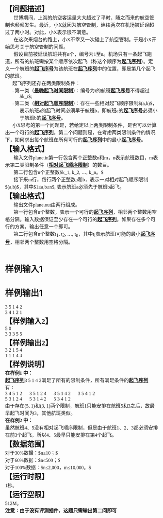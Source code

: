 
<p style="text-align:left;margin-top:0pt;margin-bottom:0pt;" class="p0">
<span style="font-family:&#39;宋体&#39;;font-size:18pt;font-weight:bold;mso-spacerun:&#39;yes&#39;;">【问题描述】</span><span style="font-family:&#39;宋体&#39;;font-size:18pt;font-weight:bold;mso-spacerun:&#39;yes&#39;;"><o:p></o:p></span> 
</p>
<p style="text-align:left;margin-top:0pt;text-indent:21pt;margin-bottom:0pt;" class="p0">
<span style="font-family:&#39;宋体&#39;;font-size:12pt;mso-spacerun:&#39;yes&#39;;">世博期间，上海的航空客运量大大超过了平时，随之而来的航空管制也频频发生。最近，小X就因为航空管制，连续两次在机场被延误超过了两小时。对此，小X表示很不满意。</span><span style="font-family:&#39;宋体&#39;;font-size:12pt;mso-spacerun:&#39;yes&#39;;"><o:p></o:p></span> 
</p>
<p style="text-align:left;margin-top:0pt;text-indent:21pt;margin-bottom:0pt;" class="p0">
<span style="font-family:&#39;宋体&#39;;font-size:12pt;mso-spacerun:&#39;yes&#39;;">在这次来烟台的路上，小X不幸又一次碰上了航空管制。于是小X开始思考关于航空管制的问题。</span><span style="font-family:&#39;宋体&#39;;font-size:12pt;mso-spacerun:&#39;yes&#39;;"><o:p></o:p></span> 
</p>
<p style="text-align:left;margin-top:0pt;text-indent:21pt;margin-bottom:0pt;" class="p0">
<span style="font-family:&#39;宋体&#39;;font-size:12pt;mso-spacerun:&#39;yes&#39;;">假设目前被延误航班共有n个，编号为1至n。机场只有一条起飞跑道，所有的航班需按某个顺序依次起飞（称这个顺序为</span><span style="font-family:&#39;宋体&#39;;font-size:12pt;font-weight:bold;text-decoration:underline;mso-spacerun:&#39;yes&#39;;">起飞序列</span><span style="font-family:&#39;宋体&#39;;font-size:12pt;mso-spacerun:&#39;yes&#39;;">）。定义一个航班的</span><span style="font-family:&#39;宋体&#39;;font-size:12pt;font-weight:bold;text-decoration:underline;mso-spacerun:&#39;yes&#39;;">起飞序号</span><span style="font-family:&#39;宋体&#39;;font-size:12pt;mso-spacerun:&#39;yes&#39;;">为该航班在</span><span style="font-family:&#39;宋体&#39;;font-size:12pt;font-weight:bold;text-decoration:underline;mso-spacerun:&#39;yes&#39;;">起飞序列</span><span style="font-family:&#39;宋体&#39;;font-size:12pt;mso-spacerun:&#39;yes&#39;;">中的位置，即是第几个起飞的航班。</span><span style="font-family:&#39;宋体&#39;;font-size:12pt;mso-spacerun:&#39;yes&#39;;"><o:p></o:p></span> 
</p>
<p style="text-align:left;margin-top:0pt;text-indent:18pt;margin-bottom:0pt;" class="p0">
<span style="font-family:&#39;宋体&#39;;font-size:12pt;mso-spacerun:&#39;yes&#39;;">起飞序列还存在两类限制条件：</span><span style="font-family:&#39;宋体&#39;;font-size:12pt;mso-spacerun:&#39;yes&#39;;"><o:p></o:p></span> 
</p>
<p style="text-align:left;margin-top:0pt;text-indent:-18pt;margin-bottom:0pt;margin-left:36pt;" class="p0">
<span style="font-family:&#39;Symbol&#39;;font-size:10pt;mso-spacerun:&#39;yes&#39;;">· </span><span style="font-family:&#39;宋体&#39;;font-size:12pt;mso-spacerun:&#39;yes&#39;;">第一类（</span><span style="font-family:&#39;宋体&#39;;font-size:12pt;font-weight:bold;text-decoration:underline;mso-spacerun:&#39;yes&#39;;">最晚起飞时间限制</span><span style="font-family:&#39;宋体&#39;;font-size:12pt;mso-spacerun:&#39;yes&#39;;">）：编号为i的航班</span><span style="font-family:&#39;宋体&#39;;font-size:12pt;font-weight:bold;text-decoration:underline;mso-spacerun:&#39;yes&#39;;">起飞序号</span><span style="font-family:&#39;宋体&#39;;font-size:12pt;mso-spacerun:&#39;yes&#39;;">不得超过$k_i$</span><span style="font-family:&#39;宋体&#39;;font-size:12pt;mso-spacerun:&#39;yes&#39;;">;</span><span style="font-family:&#39;宋体&#39;;font-size:12pt;mso-spacerun:&#39;yes&#39;;"><o:p></o:p></span> 
</p>
<p style="text-align:left;margin-top:0pt;text-indent:-18pt;margin-bottom:0pt;margin-left:36pt;" class="p0">
<span style="font-family:&#39;Symbol&#39;;font-size:10pt;mso-spacerun:&#39;yes&#39;;">· </span><span style="font-family:&#39;宋体&#39;;font-size:12pt;mso-spacerun:&#39;yes&#39;;">第二类（</span><span style="font-family:&#39;宋体&#39;;font-size:12pt;font-weight:bold;text-decoration:underline;mso-spacerun:&#39;yes&#39;;">相对起飞顺序限制</span><span style="font-family:&#39;宋体&#39;;font-size:12pt;mso-spacerun:&#39;yes&#39;;">）：存在一些相对起飞顺序限制$(a,b)$，表示航班a的起飞时间必须早于航班b，即航班a的</span><span style="font-family:&#39;宋体&#39;;font-size:12pt;font-weight:bold;text-decoration:underline;mso-spacerun:&#39;yes&#39;;">起飞序号</span><span style="font-family:&#39;宋体&#39;;font-size:12pt;mso-spacerun:&#39;yes&#39;;">必须小于航班b的</span><span style="font-family:&#39;宋体&#39;;font-size:12pt;font-weight:bold;text-decoration:underline;mso-spacerun:&#39;yes&#39;;">起飞序号</span><span style="font-family:&#39;宋体&#39;;font-size:12pt;mso-spacerun:&#39;yes&#39;;">。</span><span style="font-family:&#39;宋体&#39;;font-size:12pt;mso-spacerun:&#39;yes&#39;;"><o:p></o:p></span> 
</p>
<p style="text-align:left;margin-top:0pt;text-indent:18pt;margin-bottom:0pt;" class="p0">
<span style="font-family:&#39;宋体&#39;;font-size:12pt;mso-spacerun:&#39;yes&#39;;">小X思考的第一个问题是，若给定以上两类限制条件，是否可以计算出一个可行的</span><span style="font-family:&#39;宋体&#39;;font-size:12pt;font-weight:bold;text-decoration:underline;mso-spacerun:&#39;yes&#39;;">起飞序列</span><span style="font-family:&#39;宋体&#39;;font-size:12pt;mso-spacerun:&#39;yes&#39;;">。第二个问题则是，在考虑两类限制条件的情况下，如何求出每个航班在所有可行的</span><span style="font-family:&#39;宋体&#39;;font-size:12pt;font-weight:bold;text-decoration:underline;mso-spacerun:&#39;yes&#39;;">起飞序列</span><span style="font-family:&#39;宋体&#39;;font-size:12pt;mso-spacerun:&#39;yes&#39;;">中的最小</span><span style="font-family:&#39;宋体&#39;;font-size:12pt;font-weight:bold;text-decoration:underline;mso-spacerun:&#39;yes&#39;;">起飞序号</span><span style="font-family:&#39;宋体&#39;;font-size:12pt;mso-spacerun:&#39;yes&#39;;">。</span><span style="font-family:&#39;宋体&#39;;font-size:12pt;mso-spacerun:&#39;yes&#39;;"><o:p></o:p></span> 
</p>
<p style="text-align:left;margin-top:0pt;margin-bottom:0pt;" class="p0">
<span style="font-family:&#39;宋体&#39;;font-size:18pt;font-weight:bold;mso-spacerun:&#39;yes&#39;;">【输入格式】</span><span style="font-family:&#39;宋体&#39;;font-size:18pt;font-weight:bold;mso-spacerun:&#39;yes&#39;;"><o:p></o:p></span> 
</p>
<p style="text-align:left;margin-top:0pt;text-indent:21pt;margin-bottom:0pt;" class="p0">
<span style="font-family:&#39;宋体&#39;;font-size:12pt;mso-spacerun:&#39;yes&#39;;">输入文件plane.in第一行包含两个正整数n和m，n表示航班数目，m表示第二类限制条件（</span><span style="font-family:&#39;宋体&#39;;font-size:12pt;font-weight:bold;text-decoration:underline;mso-spacerun:&#39;yes&#39;;">相对起飞顺序限制</span><span style="font-family:&#39;宋体&#39;;font-size:12pt;mso-spacerun:&#39;yes&#39;;">）的数目。</span><span style="font-family:&#39;宋体&#39;;font-size:12pt;mso-spacerun:&#39;yes&#39;;"><o:p></o:p></span> 
</p>
<p style="text-align:left;margin-top:0pt;text-indent:21pt;margin-bottom:0pt;" class="p0">
<span style="font-family:&#39;宋体&#39;;font-size:12pt;mso-spacerun:&#39;yes&#39;;">第二行包含n个正整数$k_1, k_2, …, k_n。$</span><span style="font-family:&#39;宋体&#39;;font-size:12pt;mso-spacerun:&#39;yes&#39;;"><o:p></o:p></span>
</p>
<p style="text-align:left;margin-top:0pt;text-indent:21pt;margin-bottom:0pt;" class="p0">
<span style="font-family:&#39;宋体&#39;;font-size:12pt;mso-spacerun:&#39;yes&#39;;">接下来m行，每行两个正整数a和b，表示一对相对起飞顺序限制$(a,b)$，其中$1≤a,b≤n$, 表示航班a必须先于航班b起飞。</span><span style="font-family:&#39;宋体&#39;;font-size:12pt;mso-spacerun:&#39;yes&#39;;"><o:p></o:p></span> 
</p>
<p style="text-align:left;margin-top:0pt;margin-bottom:0pt;" class="p0">
<span style="font-family:&#39;宋体&#39;;font-size:18pt;font-weight:bold;mso-spacerun:&#39;yes&#39;;">【输出格式】</span><span style="font-family:&#39;宋体&#39;;font-size:18pt;font-weight:bold;mso-spacerun:&#39;yes&#39;;"><o:p></o:p></span> 
</p>
<p style="text-align:left;margin-top:0pt;text-indent:21pt;margin-bottom:0pt;" class="p0">
<span style="font-family:&#39;宋体&#39;;font-size:12pt;mso-spacerun:&#39;yes&#39;;">输出文件plane.out由两行组成。</span><span style="font-family:&#39;宋体&#39;;font-size:12pt;mso-spacerun:&#39;yes&#39;;"><o:p></o:p></span> 
</p>
<p style="text-align:left;margin-top:0pt;text-indent:21pt;margin-bottom:0pt;" class="p0">
<span style="font-family:&#39;宋体&#39;;font-size:12pt;mso-spacerun:&#39;yes&#39;;">第一行包含n个整数，表示一个可行的</span><span style="font-family:&#39;宋体&#39;;font-size:12pt;font-weight:bold;text-decoration:underline;mso-spacerun:&#39;yes&#39;;">起飞序列</span><span style="font-family:&#39;宋体&#39;;font-size:12pt;mso-spacerun:&#39;yes&#39;;">，相邻两个整数用空格分隔。输入数据保证至少存在一个可行的</span><span style="font-family:&#39;宋体&#39;;font-size:12pt;font-weight:bold;text-decoration:underline;mso-spacerun:&#39;yes&#39;;">起飞序列</span><span style="font-family:&#39;宋体&#39;;font-size:12pt;mso-spacerun:&#39;yes&#39;;">。如果存在多个可行的方案，输出任意一个即可。</span><span style="font-family:&#39;宋体&#39;;font-size:12pt;mso-spacerun:&#39;yes&#39;;"><o:p></o:p></span> 
</p>
<p style="text-align:left;margin-top:0pt;text-indent:21pt;margin-bottom:0pt;" class="p0">
<span style="font-family:&#39;宋体&#39;;font-size:12pt;mso-spacerun:&#39;yes&#39;;">第二行包含n个整数t</span><span style="font-family:&#39;宋体&#39;;font-size:12pt;vertical-align:sub;mso-spacerun:&#39;yes&#39;;">1</span><span style="font-family:&#39;宋体&#39;;font-size:12pt;mso-spacerun:&#39;yes&#39;;">, t</span><span style="font-family:&#39;宋体&#39;;font-size:12pt;vertical-align:sub;mso-spacerun:&#39;yes&#39;;">2</span><span style="font-family:&#39;宋体&#39;;font-size:12pt;mso-spacerun:&#39;yes&#39;;">, …, t</span><span style="font-family:&#39;宋体&#39;;font-size:12pt;vertical-align:sub;mso-spacerun:&#39;yes&#39;;">n</span><span style="font-family:&#39;宋体&#39;;font-size:12pt;mso-spacerun:&#39;yes&#39;;">，其中t</span><span style="font-family:&#39;宋体&#39;;font-size:12pt;vertical-align:sub;mso-spacerun:&#39;yes&#39;;">i</span><span style="font-family:&#39;宋体&#39;;font-size:12pt;mso-spacerun:&#39;yes&#39;;">表示航班i可能的最小</span><span style="font-family:&#39;宋体&#39;;font-size:12pt;font-weight:bold;text-decoration:underline;mso-spacerun:&#39;yes&#39;;">起飞序号</span><span style="font-family:&#39;宋体&#39;;font-size:12pt;mso-spacerun:&#39;yes&#39;;">，相邻两个整数用空格分隔。</span><span style="font-family:&#39;宋体&#39;;font-size:12pt;mso-spacerun:&#39;yes&#39;;"><o:p></o:p></span> 
</p>
<p style="text-align:left;margin-top:0pt;margin-bottom:0pt;" class="p0">
 
</p>
<p style="text-align:left;margin-top:0pt;text-indent:-18pt;margin-bottom:0pt;margin-left:36pt;" class="p0">
<span style="font-family:&#39;宋体&#39;;font-size:12pt;mso-spacerun:&#39;yes&#39;;"><o:p></o:p></span> 
</p>

# 样例输入1



# 样例输出1


<p style="text-align:left;margin-top:0pt;margin-bottom:0pt;" class="p0">
<span style="font-family:&#39;宋体&#39;;font-size:12pt;mso-spacerun:&#39;yes&#39;;">3 5 1 4 2</span><span style="font-family:&#39;宋体&#39;;font-size:12pt;mso-spacerun:&#39;yes&#39;;"><o:p></o:p></span> 
</p>
<p style="text-align:left;margin-top:0pt;margin-bottom:0pt;" class="p0">
<span style="font-family:&#39;宋体&#39;;font-size:12pt;mso-spacerun:&#39;yes&#39;;">3 4 1 2 1</span><span style="font-family:&#39;宋体&#39;;font-size:12pt;mso-spacerun:&#39;yes&#39;;"><o:p></o:p></span> 
</p>
<p style="text-align:left;margin-top:0pt;margin-bottom:0pt;" class="p0">
<span style="font-family:&#39;宋体&#39;;font-size:18pt;font-weight:bold;mso-spacerun:&#39;yes&#39;;">【样例输入2】</span><span style="font-family:&#39;宋体&#39;;font-size:18pt;font-weight:bold;mso-spacerun:&#39;yes&#39;;"><o:p></o:p></span> 
</p>
<p style="text-align:left;margin-top:0pt;margin-bottom:0pt;" class="p0">
<span style="font-family:&#39;宋体&#39;;font-size:12pt;mso-spacerun:&#39;yes&#39;;">5 0</span><span style="font-family:&#39;宋体&#39;;font-size:12pt;mso-spacerun:&#39;yes&#39;;"><o:p></o:p></span> 
</p>
<p style="text-align:left;margin-top:0pt;margin-bottom:0pt;" class="p0">
<span style="font-family:&#39;宋体&#39;;font-size:12pt;mso-spacerun:&#39;yes&#39;;">3 3 3 5 5</span><span style="font-family:&#39;宋体&#39;;font-size:12pt;mso-spacerun:&#39;yes&#39;;"><o:p></o:p></span> 
</p>
<p style="text-align:left;margin-top:0pt;margin-bottom:0pt;" class="p0">
<span style="font-family:&#39;宋体&#39;;font-size:18pt;font-weight:bold;mso-spacerun:&#39;yes&#39;;">【样例输出2】</span><span style="font-family:&#39;宋体&#39;;font-size:18pt;font-weight:bold;mso-spacerun:&#39;yes&#39;;"><o:p></o:p></span> 
</p>
<p style="text-align:left;margin-top:0pt;margin-bottom:0pt;" class="p0">
<span style="font-family:&#39;宋体&#39;;font-size:12pt;mso-spacerun:&#39;yes&#39;;">3 2 1 5 4</span><span style="font-family:&#39;宋体&#39;;font-size:12pt;mso-spacerun:&#39;yes&#39;;"><o:p></o:p></span> 
</p>
<p style="text-align:left;margin-top:0pt;margin-bottom:0pt;" class="p0">
<span style="font-family:&#39;宋体&#39;;font-size:12pt;mso-spacerun:&#39;yes&#39;;">1 1 1 4 4</span><span style="font-family:&#39;宋体&#39;;font-size:12pt;mso-spacerun:&#39;yes&#39;;"><o:p></o:p></span> 
</p>
<p style="text-align:left;margin-top:0pt;margin-bottom:0pt;" class="p0">
<span style="font-family:&#39;宋体&#39;;font-size:18pt;font-weight:bold;mso-spacerun:&#39;yes&#39;;">【样例说明】</span><span style="font-family:&#39;宋体&#39;;font-size:18pt;font-weight:bold;mso-spacerun:&#39;yes&#39;;"><o:p></o:p></span> 
</p>
<p style="text-align:left;margin-top:0pt;margin-bottom:0pt;" class="p0">
<span style="font-family:&#39;宋体&#39;;font-size:12pt;font-weight:bold;mso-spacerun:&#39;yes&#39;;">在样例1 中：</span><span style="font-family:&#39;宋体&#39;;font-size:12pt;mso-spacerun:&#39;yes&#39;;"><o:p></o:p></span> 
</p>
<p style="text-align:left;margin-top:0pt;margin-bottom:0pt;" class="p0">
<span style="font-family:&#39;宋体&#39;;font-size:12pt;font-weight:bold;text-decoration:underline;mso-spacerun:&#39;yes&#39;;">起飞序列</span><span style="font-family:&#39;宋体&#39;;font-size:12pt;mso-spacerun:&#39;yes&#39;;">3 5 1 4 2满足了所有的限制条件，所有满足条件的</span><span style="font-family:&#39;宋体&#39;;font-size:12pt;font-weight:bold;text-decoration:underline;mso-spacerun:&#39;yes&#39;;">起飞序列</span><span style="font-family:&#39;宋体&#39;;font-size:12pt;mso-spacerun:&#39;yes&#39;;">有：</span><span style="font-family:&#39;宋体&#39;;font-size:12pt;mso-spacerun:&#39;yes&#39;;"><o:p></o:p></span> 
</p>
<p style="text-align:left;margin-top:0pt;margin-bottom:0pt;" class="p0">
<span style="font-family:&#39;宋体&#39;;font-size:12pt;mso-spacerun:&#39;yes&#39;;">3 4 5 1 2      3 5 1 2 4      3 5 1 4 2      3 5 4 1 2</span><span style="font-family:&#39;宋体&#39;;font-size:12pt;mso-spacerun:&#39;yes&#39;;"><o:p></o:p></span> 
</p>
<p style="text-align:left;margin-top:0pt;margin-bottom:0pt;" class="p0">
<span style="font-family:&#39;宋体&#39;;font-size:12pt;mso-spacerun:&#39;yes&#39;;">5 3 1 2 4      5 3 1 4 2      5 3 4 1 2</span><span style="font-family:&#39;宋体&#39;;font-size:12pt;mso-spacerun:&#39;yes&#39;;"><o:p></o:p></span> 
</p>
<p style="text-align:left;margin-top:0pt;margin-bottom:0pt;" class="p0">
<span style="font-family:&#39;宋体&#39;;font-size:12pt;mso-spacerun:&#39;yes&#39;;">由于存在(5, 1)和(3, 1)两个限制，航班1只能安排在航班5和3之后，故最早起飞时间为3，其他航班类似。</span><span style="font-family:&#39;宋体&#39;;font-size:12pt;mso-spacerun:&#39;yes&#39;;"><o:p></o:p></span> 
</p>
<p style="text-align:left;margin-top:0pt;margin-bottom:0pt;" class="p0">
<span style="font-family:&#39;宋体&#39;;font-size:12pt;font-weight:bold;mso-spacerun:&#39;yes&#39;;">在样例2 中：</span><span style="font-family:&#39;宋体&#39;;font-size:12pt;mso-spacerun:&#39;yes&#39;;"><o:p></o:p></span> 
</p>
<p style="text-align:left;margin-top:0pt;margin-bottom:0pt;" class="p0">
<span style="font-family:&#39;宋体&#39;;font-size:12pt;mso-spacerun:&#39;yes&#39;;">虽然航班4、5没有相对起飞顺序限制，但是由于航班1、2、3都必须安排在前3个起飞，所以4、5最早只能安排在第4个起飞。</span><span style="font-family:&#39;宋体&#39;;font-size:12pt;mso-spacerun:&#39;yes&#39;;"><o:p></o:p></span> 
</p>
<p style="text-align:left;margin-top:0pt;margin-bottom:0pt;" class="p0">
<span style="font-family:&#39;宋体&#39;;font-size:18pt;font-weight:bold;mso-spacerun:&#39;yes&#39;;">【数据范围】</span><span style="font-family:&#39;宋体&#39;;font-size:18pt;font-weight:bold;mso-spacerun:&#39;yes&#39;;"><o:p></o:p></span> 
</p>
<p style="text-align:left;margin-top:0pt;margin-bottom:0pt;" class="p0">
<span style="font-family:&#39;宋体&#39;;font-size:12pt;mso-spacerun:&#39;yes&#39;;">对于30%数据：$n≤10；$</span><span style="font-family:&#39;宋体&#39;;font-size:12pt;mso-spacerun:&#39;yes&#39;;"><o:p></o:p></span>
</p>
<p style="text-align:left;margin-top:0pt;margin-bottom:0pt;" class="p0">
<span style="font-family:&#39;宋体&#39;;font-size:12pt;mso-spacerun:&#39;yes&#39;;">对于60%数据：$n≤500；$</span>
</p>
<p style="text-align:left;margin-top:0pt;margin-bottom:0pt;" class="p0">
<span style="font-family:&#39;宋体&#39;;font-size:12pt;mso-spacerun:&#39;yes&#39;;">对于100%数据：$n≤2,000，m≤10,000。$</span><span style="font-family:&#39;宋体&#39;;font-size:12pt;mso-spacerun:&#39;yes&#39;;"><o:p></o:p></span>
</p>
<p style="text-align:left;margin-top:0pt;margin-bottom:0pt;" class="p0">
<span style="font-family:&#39;宋体&#39;;font-size:18pt;font-weight:bold;mso-spacerun:&#39;yes&#39;;">【运行时限】</span><span style="font-family:&#39;宋体&#39;;font-size:18pt;font-weight:bold;mso-spacerun:&#39;yes&#39;;"><o:p></o:p></span> 
</p>
<p style="text-align:left;margin-top:0pt;margin-bottom:0pt;" class="p0">
<span style="font-family:&#39;宋体&#39;;font-size:12pt;mso-spacerun:&#39;yes&#39;;">1秒。</span><span style="font-family:&#39;宋体&#39;;font-size:12pt;mso-spacerun:&#39;yes&#39;;"><o:p></o:p></span> 
</p>
<p style="text-align:left;margin-top:0pt;margin-bottom:0pt;" class="p0">
<span style="font-family:&#39;宋体&#39;;font-size:18pt;font-weight:bold;mso-spacerun:&#39;yes&#39;;">【运行空限】</span><span style="font-family:&#39;宋体&#39;;font-size:18pt;font-weight:bold;mso-spacerun:&#39;yes&#39;;"><o:p></o:p></span> 
</p>
<p style="text-align:left;margin-top:0pt;margin-bottom:0pt;" class="p0">
<span style="font-family:&#39;宋体&#39;;font-size:12pt;mso-spacerun:&#39;yes&#39;;">512M。</span> 
</p>
<p style="text-align:left;margin-top:0pt;margin-bottom:0pt;" class="p0">
<span style="font-family:&#39;宋体&#39;;font-size:12pt;mso-spacerun:&#39;yes&#39;;"><o:p><strong>注意：由于没有评测插件，这题只需输出第二问即可</strong></o:p></span> 
</p>
<!--EndFragment-->

